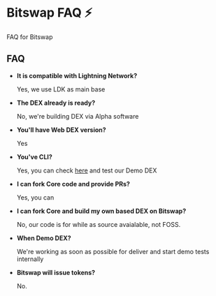 # Bitswap FAQ ⚡

FAQ for Bitswap

## FAQ
  
- **It is compatible with Lightning Network?**
  
    Yes, we use LDK as main base


- **The DEX already is ready?**

    No, we're building DEX via Alpha software

- **You'll have Web DEX version?**

     Yes
  
- **You've CLI?**

    Yes, you can check [here](https://github.com/BitSwap-BiFi/Bitswap-demo/tree/main/src/cli) and test our Demo DEX 

- **I can fork Core code and provide PRs?**

   Yes, you can 

- **I can fork Core and build my own based DEX on Bitswap?**

  No, our code is for while as source avaialable, not FOSS.

- **When Demo DEX?**

  We're working as soon as possible for deliver and start demo tests internally

- **Bitswap will issue tokens?**

  No.
